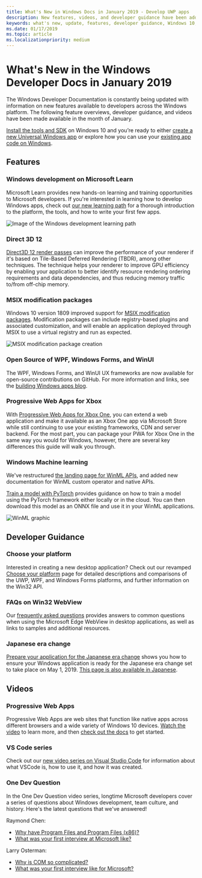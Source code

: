 ```yaml
---
title: What's New in Windows Docs in January 2019 - Develop UWP apps
description: New features, videos, and developer guidance have been added to the Windows 10 developer documentation for January 2019
keywords: what's new, update, features, developer guidance, Windows 10, january
ms.date: 01/17/2019
ms.topic: article
ms.localizationpriority: medium
---
```


# What's New in the Windows Developer Docs in January 2019

The Windows Developer Documentation is constantly being updated with information on new features available to developers across the Windows platform. The following feature overviews, developer guidance, and videos have been made available in the month of January.

[Install the tools and SDK](https://developer.microsoft.com/windows/downloads#_blank) on Windows 10 and you’re ready to either [create a new Universal Windows app](../get-started/create-uwp-apps.md) or explore how you can use your [existing app code on Windows](../porting/index.md).

## Features

### Windows development on Microsoft Learn

Microsoft Learn provides new hands-on learning and training opportunities to Microsoft developers. If you're interested in learning how to develop Windows apps, check out [our new learning path](/learn/paths/develop-windows10-apps/) for a thorough introduction to the platform, the tools, and how to write your first few apps.

![Image of the Windows development learning path](images/windows-learn.png)

### Direct 3D 12

[Direct3D 12 render passes](/windows/desktop/direct3d12/direct3d-12-render-passes) can improve the performance of your renderer if it's based on Tile-Based Deferred Rendering (TBDR), among other techniques. The technique helps your renderer to improve GPU efficiency by enabling your application to better identify resource rendering ordering requirements and data dependencies, and thus reducing memory traffic to/from off-chip memory.

### MSIX modification packages

Windows 10 version 1809 improved support for [MSIX modification packages](/windows/msix/modification-package-1809-update). Modification packages can include registry-based plugins and associated customization, and will enable an application deployed through MSIX to use a virtual registry and run as expected.

![MSIX modification package creation](images/msix-modification-package.png)

### Open Source of WPF, Windows Forms, and WinUI

The WPF, Windows Forms, and WinUI UX frameworks are now available for open-source contributions on GitHub. For more information and links, see the [building Windows apps blog](https://blogs.windows.com/buildingapps/2018/12/04/announcing-open-source-of-wpf-windows-forms-and-winui-at-microsoft-connect-2018/#OKZjJs1VVTrMMtkL.97).

### Progressive Web Apps for Xbox

With [Progressive Web Apps for Xbox One](/microsoft-edge/progressive-web-apps/xbox-considerations), you can extend a web application and make it available as an Xbox One app via Microsoft Store while still continuing to use your existing frameworks, CDN and server backend. For the most part, you can package your PWA for Xbox One in the same way you would for Windows, however, there are several key differences this guide will walk you through.

### Windows Machine learning

We've restructured [the landing page for WinML APIs](/windows/ai/api-reference), and added new documentation for WinML custom operator and native APIs.

[Train a model with PyTorch](/windows/ai/train-model-pytorch) provides guidance on how to train a model using the PyTorch framework either locally or in the cloud. You can then download this model as an ONNX file and use it in your WinML applications.

![WinML graphic](images/winml-graphic.png)

## Developer Guidance

### Choose your platform

Interested in creating a new desktop application? Check out our revamped [Choose your platform](/windows/desktop/choose-your-technology) page for detailed descriptions and comparisons of the UWP, WPF, and Windows Forms platforms, and further information on the Win32 API.

### FAQs on Win32 WebView

Our [frequently asked questions](/windows/communitytoolkit/controls/wpf-winforms/webview#frequently-asked-questions-faqs) provides answers to common questions when using the Microsoft Edge WebView in desktop applications, as well as links to samples and additional resources.

### Japanese era change

[Prepare your application for the Japanese era change](../design/globalizing/japanese-era-change.md) shows you how to ensure your Windows application is ready for the Japanese era change set to take place on May 1, 2019. [This page is also available in Japanese](../design/globalizing/japanese-era-change.md).

## Videos

### Progressive Web Apps

Progressive Web Apps are web sites that function like native apps across different browsers and a wide variety of Windows 10 devices. [Watch the video](https://youtu.be/ugAewC3308Y) to learn more, and then [check out the docs](https://developer.microsoft.com/windows/pwa) to get started.

### VS Code series

Check out our [new video series on Visual Studio Code](https://www.youtube.com/playlist?list=PLlrxD0HtieHjQX77y-0sWH9IZBTmv1tTx) for information about what VSCode is, how to use it, and how it was created.

### One Dev Question

In the One Dev Question video series, longtime Microsoft developers cover a series of questions about Windows development, team culture, and history. Here's the latest questions that we've answered!

Raymond Chen:

* [Why have Program Files and Program Files (x86)?](https://youtu.be/qRb6otsHG5c)
* [What was your first interview at Microsoft like?](https://youtu.be/MfzzbNp8kfw)

Larry Osterman:

* [Why is COM so complicated?](https://youtu.be/-gkXAV-StVA)
* [What was your first interview like for Microsoft?](https://youtu.be/N7o9eJpFYco)